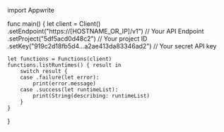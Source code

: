 import Appwrite

func main() {
    let client = Client()
      .setEndpoint("https://[HOSTNAME_OR_IP]/v1") // Your API Endpoint
      .setProject("5df5acd0d48c2") // Your project ID
      .setKey("919c2d18fb5d4...a2ae413da83346ad2") // Your secret API key

    let functions = Functions(client)
    functions.listRuntimes() { result in
        switch result {
        case .failure(let error):
            print(error.message)
        case .success(let runtimeList):
            print(String(describing: runtimeList)
        }
    }
}
